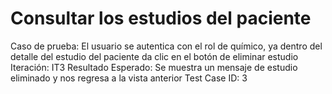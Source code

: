 # Consultar los estudios del paciente

Caso de prueba: El usuario se autentica con el rol de químico, ya dentro del detalle del estudio del paciente da clic en el botón de eliminar estudio
Iteración: IT3
Resultado Esperado: Se muestra un mensaje de estudio eliminado y nos regresa a la vista anterior
Test Case ID: 3
